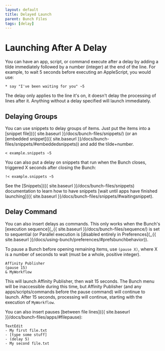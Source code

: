 ```yaml
---
layout: default
title: Delayed Launch
parent: Bunch Files
tags: [delay]
---
```

# Launching After A Delay

You can have an app, script, or command execute after a delay by adding a tilde immediately followed by a number (integer) at the end of the line. For example, to wait 5 seconds before executing an AppleScript, you would use:

```bunch
* say "I've been waiting for you" ~5
```

The delay only applies to the line it's on, it doesn't delay the processing of lines after it. Anything without a delay specified will launch immediately.

## Delaying Groups

You can use snippets to delay groups of items. Just put the items into a [snippet file]({{ site.baseurl }}/docs/bunch-files/snippets/) (or an [embedded snippet]({{ site.baseurl }}/docs/bunch-files/snippets/#embeddedsnippets)) and add the tilde+number.

```bunch
< example.snippets ~5
```

You can also put a delay on snippets that run when the Bunch closes, triggered X seconds after closing the Bunch:

```bunch
!< example.snippets ~5
```

See the [Snippets]({{ site.baseurl }}/docs/bunch-files/snippets) documentation to learn how to have snippets [wait until apps have finished launching]({{ site.baseurl }}/docs/bunch-files/snippets/#waitingsnippet).

## Delay Command

You can also insert delays as commands. This only works when the Bunch's [execution sequence](,,{{ site.baseurl }}/docs/bunch-files/sequence/) is set to sequential (or Parallel execution is [disabled entirely in Preferences](,,{{ site.baseurl }}/docs/using-bunch/preferences/#prefsbunchbehavior)).

To pause a Bunch before opening remaining items, use `(pause X)`, where X is a number of seconds to wait (must be a whole, positive integer).

```bunch
Affinity Publisher
(pause 15)
& MyWorkflow
```

This will launch Affinity Publisher, then wait 15 seconds. The Bunch menu will be inaccessible during this time, but Affinity Publisher (and any apps/scripts/commands before the pause command) will continue to launch. After 15 seconds, processing will continue, starting with the execution of `MyWorkflow`.

You can also insert pauses [between file lines]({{ site.baseurl }}/docs/bunch-files/apps/#filepause):

```bunch
TextEdit
- My first file.txt
- [type some stuff]
- (delay 5)
- My second file.txt
```

